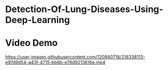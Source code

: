 # Detection-Of-Lung-Diseases-Using-Deep-Learning

# Video Demo



https://user-images.githubusercontent.com/120840718/218338113-e97d9d54-a43f-4715-bb6b-e76d9213616e.mp4

